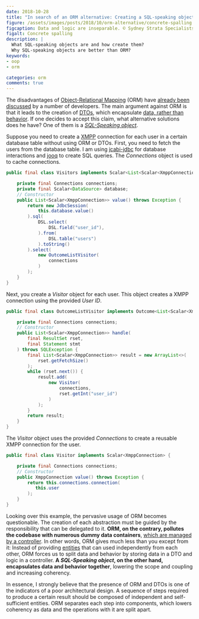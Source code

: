 ```yaml
---
date: 2018-10-28
title: "In search of an ORM alternative: Creating a SQL-speaking object"
figure: /assets/images/posts/2018/10/orm-alternative/concrete-spalling.jpg
figcaption: Data and logic are inseparable. © Sydney Strata Specialists
figalt: Concrete spalling
description: |
  What SQL-speaking objects are and how create them?
  Why SQL-speaking objects are better than ORM?
keywords:
- oop
- orm

categories: orm
comments: true
---
```


The disadvantages of [Object-Relational Mapping] (ORM) have [already been discussed] by a number of developers.
The main argument against ORM is that it leads to the creation of [DTOs], which encapsulate [data, rather than behavior].
If one decides to accept this claim, what alternative solutions does he have? One of them is a *[SQL-Speaking object]*.

<!--more-->

Suppose you need to create a [XMPP] connection for each user in a certain database table without using ORM or DTOs.
First, you need to fetch the users from the database table. I am using [jcabi-jdbc] for database interactions
and [jooq] to create SQL queries. The *Connections* object is used to cache connections.

```java
public final class Visitors implements Scalar<List<Scalar<XmppConnection>>> {

    private final Connections connections;
    private final Scalar<DataSource> database;
    // Constructor
    public List<Scalar<XmppConnection>> value() throws Exception {
        return new JdbcSession(
            this.database.value()
        ).sql(
            DSL.select(
                DSL.field("user_id"),
            ).from(
                DSL.table("users")
            ).toString()
        ).select(
            new OutcomeListVisitor(
                connections
            )
        );
    }
}
```

Next, you create a *Visitor* object for each user. This object creates a XMPP connection using the provided *User ID*.

```java
public final class OutcomeListVisitor implements Outcome<List<Scalar<XmppConnection>>> {

    private final Connections connections;
    // Constructor
    public List<Scalar<XmppConnection>> handle(
        final ResultSet rset,
        final Statement stmt
    ) throws SQLException {
        final List<Scalar<XmppConnection>> result = new ArrayList<>(
            rset.getFetchSize()
        );
        while (rset.next()) {
            result.add(
                new Visitor(
                    connections,
                    rset.getInt("user_id")
                )
            );
        }
        return result;
    }
}
```

The *Visitor* object uses the provided *Connections* to create a reusable XMPP connection for the user.

```java
public final class Visitor implements Scalar<XmppConnection> {

    private final Connections connections;
    // Constructor
    public XmppConnection value() throws Exception {
        return this.connections.connection(
           this.user
        );
    }
}
```

Looking over this example, the pervasive usage of ORM becomes questionable. The creation of each abstraction must
be guided by the responsibility that can be delegated to it. **ORM, on the contrary, pollutes the codebase with numerous dummy
data containers**, [which are managed by a controller]. In other words, ORM gives much less than you except from it:
Instead of providing [entities] that can used independently from each other, ORM forces us to split data and behavior
by storing data in a DTO and logic in a controller. **A *SQL-Speaking object*, on the other hand, encapsulates
data and behavior together**, lowering the scope and coupling and increasing coherency.

In essence, I strongly believe that the presence of ORM and DTOs is one of the indicators of a poor architectural design.
A sequence of steps required to produce a certain result should be composed of independent and self-sufficient
entities. ORM separates each step into components, which lowers coherency as data and the operations with it are split apart.


[Object-Relational Mapping]: https://en.wikipedia.org/wiki/Object-relational_mapping
[already been discussed]: https://www.yegor256.com/2014/12/01/orm-offensive-anti-pattern.html
[SQL-Speaking object]: https://www.yegor256.com/2014/12/01/orm-offensive-anti-pattern.html#sql-speaking-objects
[DTOs]: /2018/10/08/entity-and-dto.html
[data, rather than behavior]: /2018/10/11/information-vs-data.html
[XMPP]: https://en.wikipedia.org/wiki/XMPP
[jcabi-jdbc]: https://www.yegor256.com/2014/08/18/fluent-jdbc-decorator.html
[jooq]: https://www.jooq.org
[which are managed by a controller]: /2018/10/21/dtos-lead-to-temporal-coupling.html
[entities]: /2018/10/08/entity-and-dto.html